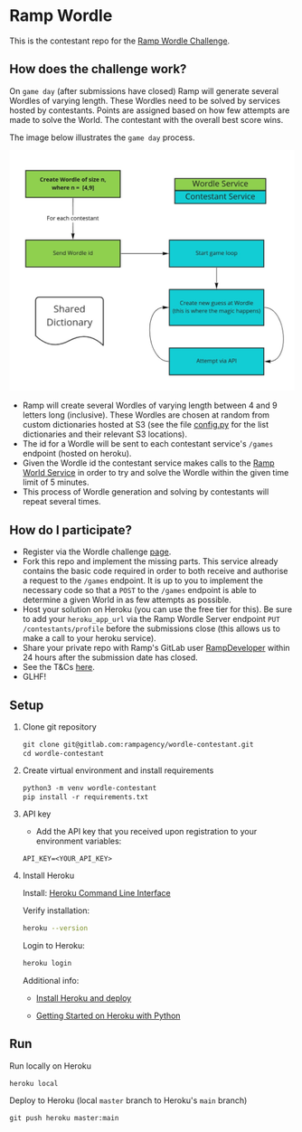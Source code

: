 # Ramp Wordle

This is the contestant repo for the [Ramp Wordle Challenge](https://content.rampgrowth.com/wordle-challenge).

## How does the challenge work?

On `game day` (after submissions have closed) Ramp will generate several Wordles of varying length. These Wordles need to be solved by services hosted by contestants. Points are assigned based on how few attempts are made to solve the World. The contestant with the overall best score wins.

The image below illustrates the `game day` process.

<p align="center">
  <img src="wordle_challenge.jpg" width="600"  alt="Wordle Contestant Flow"/>
</p>

* Ramp will create several Wordles of varying length between 4 and 9 letters long (inclusive). These Wordles are chosen at random from custom dictionaries hosted at S3 (see the file [config.py](/wordle_contestant/config.py) for the list dictionaries and their relevant S3 locations).
* The id for a Wordle will be sent to each contestant service's `/games` endpoint (hosted on heroku).
* Given the Wordle id the contestant service makes calls to the [Ramp World Service](https://ramp-wordle-server.herokuapp.com/) in order to try and solve the Wordle within the given time limit of 5 minutes.
* This process of Wordle generation and solving by contestants will repeat several times.

## How do I participate?

* Register via the Wordle challenge [page](https://content.rampgrowth.com/wordle-challenge).
* Fork this repo and implement the missing parts. This service already contains the basic code required in order to both receive and authorise a request to the `/games` endpoint. It is up to you to implement the necessary code so that a `POST` to the `/games` endpoint is able to determine a given World in as few attempts as possible.
* Host your solution on Heroku (you can use the free tier for this). Be sure to add your `heroku_app_url` via the Ramp Wordle Server endpoint `PUT /contestants/profile` before the submissions close (this allows us to make a call to your heroku service).
* Share your private repo with Ramp's GitLab user [RampDeveloper](https://gitlab.com/RampDeveloper) within 24 hours after the submission date has closed.
* See the T&Cs [here](https://content.rampgrowth.com/wordle-challenge/terms-and-conditions).
* GLHF!

## Setup

1. Clone git repository
    ```shell
    git clone git@gitlab.com:rampagency/wordle-contestant.git
    cd wordle-contestant
    ```

2. Create virtual environment and install requirements
    ```shell
    python3 -m venv wordle-contestant
    pip install -r requirements.txt
    ```

3. API key

    - Add the API key that you received upon registration to your environment variables:
    ```dotenv
    API_KEY=<YOUR_API_KEY>
    ```

4. Install Heroku

    Install: [Heroku Command Line Interface](https://devcenter.heroku.com/articles/heroku-cli#download-and-install)

    Verify installation:
    ```bash
    heroku --version
    ```
    
    Login to Heroku:
    ```bash
    heroku login
    ```
    
    Additional info:
    
    - [Install Heroku and deploy](https://devcenter.heroku.com/articles/git)
    
    - [Getting Started on Heroku with Python](https://devcenter.heroku.com/articles/getting-started-with-python#set-up)

## Run

Run locally on Heroku
```shell
heroku local
```

Deploy to Heroku (local `master` branch to Heroku's `main` branch)
```shell
git push heroku master:main
```
